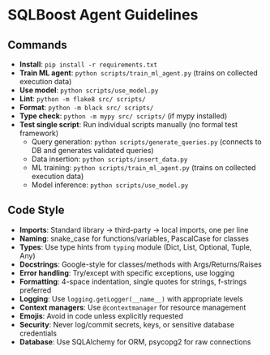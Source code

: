 # SQLBoost Agent Guidelines

## Commands
- **Install**: `pip install -r requirements.txt`
- **Train ML agent**: `python scripts/train_ml_agent.py` (trains on collected execution data)
- **Use model**: `python scripts/use_model.py`
- **Lint**: `python -m flake8 src/ scripts/`
- **Format**: `python -m black src/ scripts/`
- **Type check**: `python -m mypy src/ scripts/` (if mypy installed)
- **Test single script**: Run individual scripts manually (no formal test framework)
  - Query generation: `python scripts/generate_queries.py` (connects to DB and generates validated queries)
  - Data insertion: `python scripts/insert_data.py`
  - ML training: `python scripts/train_ml_agent.py` (trains on collected execution data)
  - Model inference: `python scripts/use_model.py`

## Code Style
- **Imports**: Standard library → third-party → local imports, one per line
- **Naming**: snake_case for functions/variables, PascalCase for classes
- **Types**: Use type hints from `typing` module (Dict, List, Optional, Tuple, Any)
- **Docstrings**: Google-style for classes/methods with Args/Returns/Raises
- **Error handling**: Try/except with specific exceptions, use logging
- **Formatting**: 4-space indentation, single quotes for strings, f-strings preferred
- **Logging**: Use `logging.getLogger(__name__)` with appropriate levels
- **Context managers**: Use `@contextmanager` for resource management
- **Emojis**: Avoid in code unless explicitly requested
- **Security**: Never log/commit secrets, keys, or sensitive database credentials
- **Database**: Use SQLAlchemy for ORM, psycopg2 for raw connections